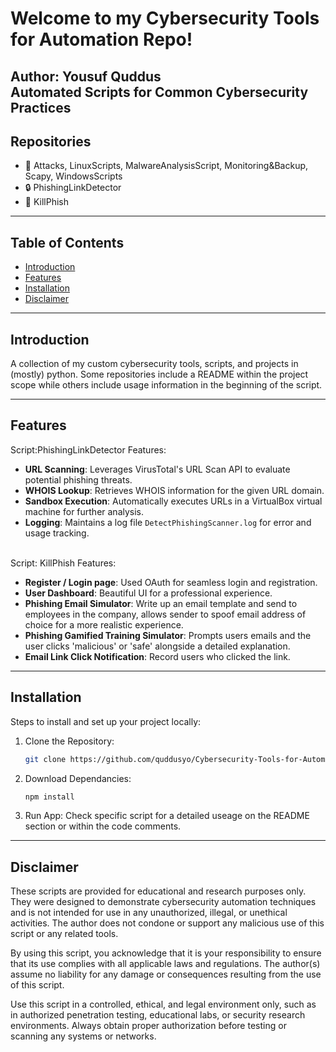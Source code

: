 # Welcome to my Cybersecurity Tools for Automation Repo!
**Author: Yousuf Quddus**
<br/>
Automated Scripts for Common Cybersecurity Practices
---

## Repositories
- 📜 Attacks, LinuxScripts, MalwareAnalysisScript, Monitoring&Backup, Scapy, WindowsScripts
- 🔒 PhishingLinkDetector
- 🎣 KillPhish

---

## Table of Contents
- [Introduction](#introduction)
- [Features](#features)
- [Installation](#installation)
- [Disclaimer](#disclaimer)

---

## Introduction
A collection of my custom cybersecurity tools, scripts, and projects in (mostly) python.
Some repositories include a README within the project scope while others include usage information 
in the beginning of the script.

---

## Features
Script:PhishingLinkDetector
Features:
- **URL Scanning**: Leverages VirusTotal's URL Scan API to evaluate potential phishing threats.
- **WHOIS Lookup**: Retrieves WHOIS information for the given URL domain.
- **Sandbox Execution**: Automatically executes URLs in a VirtualBox virtual machine for further analysis.
- **Logging**: Maintains a log file `DetectPhishingScanner.log` for error and usage tracking.<br/><br/>

Script: KillPhish
Features:
- **Register / Login page**: Used OAuth for seamless login and registration.
- **User Dashboard**: Beautiful UI for a professional experience. 
- **Phishing Email Simulator**: Write up an email template and send to employees in the company, allows sender to spoof email address of choice for a more realistic experience.
- **Phishing Gamified Training Simulator**: Prompts users emails and the user clicks 'malicious' or 'safe' alongside a detailed explanation.
- **Email Link Click Notification**: Record users who clicked the link.

---

## Installation
Steps to install and set up your project locally:

1. Clone the Repository:
   ```bash
   git clone https://github.com/quddusyo/Cybersecurity-Tools-for-Automation.git

2. Download Dependancies:
   ```bash
   npm install

3. Run App:
   Check specific script for a detailed useage on the README section or within the code comments.

---

## Disclaimer
These scripts are provided for educational and research purposes only. They were designed to demonstrate cybersecurity automation techniques and is not intended for use in any unauthorized, illegal, or unethical activities. The author does not condone or support any malicious use of this script or any related tools.

By using this script, you acknowledge that it is your responsibility to ensure that its use complies with all applicable laws and regulations. The author(s) assume no liability for any damage or consequences resulting from the use of this script.

Use this script in a controlled, ethical, and legal environment only, such as in authorized penetration testing, educational labs, or security research environments. Always obtain proper authorization before testing or scanning any systems or networks.
